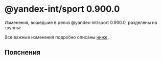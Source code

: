 # @yandex-int/sport 0.900.0

<!-- ЧЕЛОВЕЧЕСКОЕ ВСТУПЛЕНИЕ -->

Изменения, вошедшие в релиз @yandex-int/sport 0.900.0, разделены на группы:

Все важные изменения подробно описаны [ниже](#Пояснения).

## Пояснения

